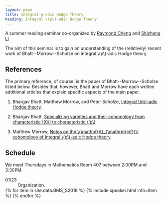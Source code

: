 ```yaml
---
layout: page
title: Integral p-adic Hodge Theory
heading: Integral \(p\)-adic Hodge Theory
---
```

<span class="subheading">A summer reading seminar co-organized by <a class="people" href="index.html">Raymond Cheng</a> and <a class="people" href="http://shizhang.li">Shizhang Li</a></span>

The aim of this seminar is to gain an understanding of the (relatively) recent
work of Bhatt--Morrow--Scholze on integral \\(p\\)-adic Hodge theory.

## References

The primary reference, of course, is the paper of Bhatt--Morrow--Scholze listed
below. Besides that, however, Bhatt and Morrow have each written additional
articles that explain specific aspects of the main paper.

  1. Bhargav Bhatt, Matthew Morrow, and Peter Scholze,
  [Integral \\(p\\)-adic Hodge theory][BMS].

  2. Bhargav Bhatt,
  [Specializing varieties and their cohomology from characteristic \\(0\\) to
  characteristic \\(p\\)][Bhatt].

  3. Matthew Morrow,
  [Notes on the \\(\\mathbf{A}\_{\\mathrm{inf}}\\) cohomology of Integral \\(p\\)-adic
  Hodge theory][Morrow].

## Schedule

We meet Thursdays in Mathematics Room 407 between 2:00PM and 3:30PM.

<dl>
<dt>01/23</dt>
<dd>Organization.</dd>
{% for item in site.data.BMS_S2018 %}
{% include speaker.html info=item %}
{% endfor %}
</dl>

[BMS]: <https://arxiv.org/abs/1602.03148>
[Bhatt]: <https://arxiv.org/abs/1606.01463>
[Morrow]: <https://arxiv.org/abs/1608.00922>
